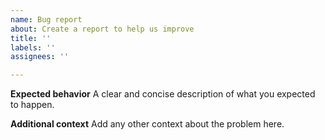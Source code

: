 ```yaml
---
name: Bug report
about: Create a report to help us improve
title: ''
labels: ''
assignees: ''

---
```




**Expected behavior**
A clear and concise description of what you expected to happen.

**Additional context**
Add any other context about the problem here.
